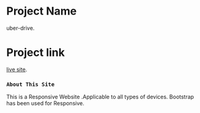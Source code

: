 # Project Name
uber-drive.

# Project link 

[live site](https://uber-drive-project.web.app/).

### `About This Site`
This is a Responsive Website .Applicable to all types of devices.
Bootstrap has been used for Responsive.


